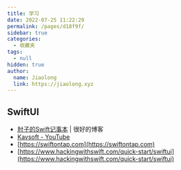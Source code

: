 ```yaml
---
title: 学习
date: 2022-07-25 11:22:29
permalink: /pages/d18f9f/
sidebar: true
categories: 
  - 收藏夹
tags: 
  - null
hidden: true
author: 
  name: Jiaolong
  link: https://jiaolong.xyz
---
```



## SwiftUI
  - [肘子的Swift记事本](https://www.fatbobman.com) | 很好的博客
  - [Kavsoft - YouTube](https://www.youtube.com/channel/UCsuV4MRk_aB291SrchUVb4w)
  - [https://swiftontap.com](https://swiftontap.com)
  - [https://www.hackingwithswift.com/quick-start/swiftui](https://www.hackingwithswift.com/quick-start/swiftui)
